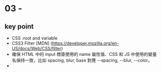 # 03 - 

## key point

- CSS :root and variable
- CSS3 Filter [MDN] (https://developer.mozilla.org/en-US/docs/Web/CSS/filter)
- 確保 HTML 中的 input 標簽使用的 name 屬性值、CSS 和 JS 中使用的變量名保持一致，比如 spacing, blur, base 對應 --spacing, --blur, --color。
- 